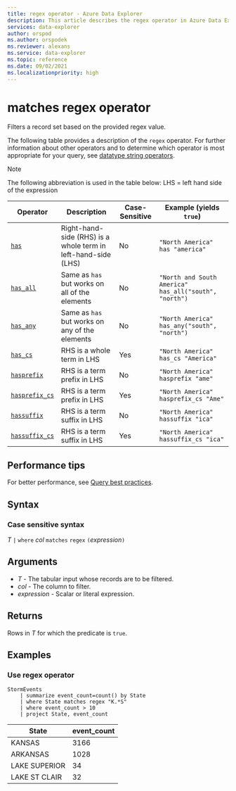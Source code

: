 ```yaml
---
title: regex operator - Azure Data Explorer
description: This article describes the regex operator in Azure Data Explorer.
services: data-explorer
author: orspod
ms.author: orspodek
ms.reviewer: alexans
ms.service: data-explorer
ms.topic: reference
ms.date: 09/02/2021
ms.localizationpriority: high
---
```

# matches regex operator

Filters a record set based on the provided regex value. 

The following table provides a description of the `regex` operator. For further information about other operators and to determine which operator is most appropriate for your query, see [datatype string operators](datatypes-string-operators.md).

> [!NOTE]
> The following abbreviation is used in the table below:
> LHS = left hand side of the expression

|Operator   |Description   |Case-Sensitive  |Example (yields `true`)  |
|-----------|--------------|----------------|-------------------------|
|[`has`](has-operator.md) |Right-hand-side (RHS) is a whole term in left-hand-side (LHS) |No |`"North America" has "america"`|
|[`has_all`](has-all-operator.md) |Same as `has` but works on all of the elements |No |`"North and South America" has_all("south", "north")`|
|[`has_any`](has-anyoperator.md) |Same as `has` but works on any of the elements |No |`"North America" has_any("south", "north")`|
|[`has_cs`](has-cs-operator.md) |RHS is a whole term in LHS |Yes |`"North America" has_cs "America"`|
|[`hasprefix`](hasprefix-operator.md) |RHS is a term prefix in LHS |No |`"North America" hasprefix "ame"`|
|[`hasprefix_cs`](hasprefix-cs-operator.md) |RHS is a term prefix in LHS |Yes |`"North America" hasprefix_cs "Ame"`|
|[`hassuffix`](hassuffix-operator.md) |RHS is a term suffix in LHS |No |`"North America" hassuffix "ica"`|
|[`hassuffix_cs`](hassuffix-cs-operator.md)  |RHS is a term suffix in LHS |Yes |`"North America" hassuffix_cs "ica"`|

## Performance tips

For better performance, see [Query best practices](best-practices.md).

## Syntax

### Case sensitive syntax

*T* `|` `where` *col* `matches` `regex` `(`*expression*`)`   

## Arguments

* *T* - The tabular input whose records are to be filtered.
* *col* - The column to filter.
* *expression* - Scalar or literal expression.

## Returns

Rows in *T* for which the predicate is `true`.

## Examples  

### Use regex operator

<!-- csl: https://help.kusto.windows.net/Samples -->
```kusto
StormEvents
    | summarize event_count=count() by State
    | where State matches regex "K.*S"
    | where event_count > 10
    | project State, event_count
```

|State|event_count|
|-----|-----------|
|KANSAS|3166|
|ARKANSAS|1028|
|LAKE SUPERIOR|34|
|LAKE ST CLAIR|32|  
